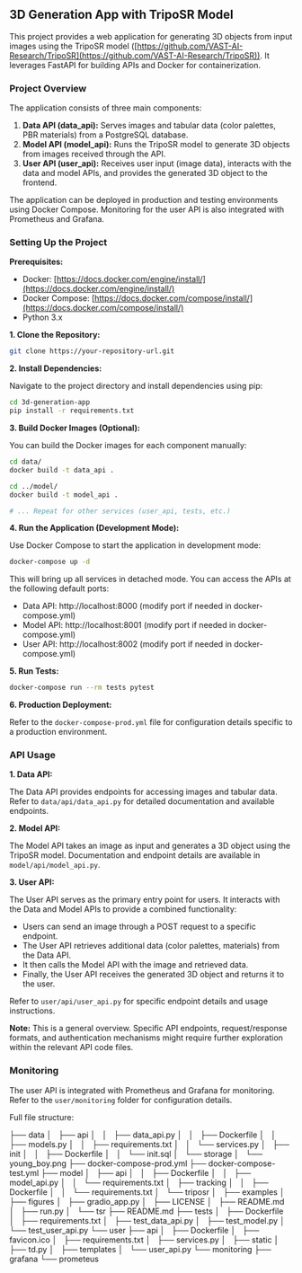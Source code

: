 ## 3D Generation App with TripoSR Model

This project provides a web application for generating 3D objects from input images using the TripoSR model ([https://github.com/VAST-AI-Research/TripoSR](https://github.com/VAST-AI-Research/TripoSR)). It leverages FastAPI for building APIs and Docker for containerization.

### Project Overview

The application consists of three main components:

1. **Data API (data_api):** Serves images and tabular data (color palettes, PBR materials) from a PostgreSQL database.
2. **Model API (model_api):** Runs the TripoSR model to generate 3D objects from images received through the API.
3. **User API (user_api):** Receives user input (image data), interacts with the data and model APIs, and provides the generated 3D object to the frontend.

The application can be deployed in production and testing environments using Docker Compose. Monitoring for the user API is also integrated with Prometheus and Grafana.

### Setting Up the Project

**Prerequisites:**

* Docker: [https://docs.docker.com/engine/install/](https://docs.docker.com/engine/install/)
* Docker Compose: [https://docs.docker.com/compose/install/](https://docs.docker.com/compose/install/)
* Python 3.x

**1. Clone the Repository:**

```bash
git clone https://your-repository-url.git
```

**2. Install Dependencies:**

Navigate to the project directory and install dependencies using pip:

```bash
cd 3d-generation-app
pip install -r requirements.txt
```

**3. Build Docker Images (Optional):**

You can build the Docker images for each component manually:

```bash
cd data/
docker build -t data_api .

cd ../model/
docker build -t model_api .

# ... Repeat for other services (user_api, tests, etc.)
```

**4. Run the Application (Development Mode):**

Use Docker Compose to start the application in development mode:

```bash
docker-compose up -d
```

This will bring up all services in detached mode. You can access the APIs at the following default ports:

* Data API: http://localhost:8000 (modify port if needed in docker-compose.yml)
* Model API: http://localhost:8001 (modify port if needed in docker-compose.yml)
* User API: http://localhost:8002 (modify port if needed in docker-compose.yml)

**5. Run Tests:**

```bash
docker-compose run --rm tests pytest
```

**6. Production Deployment:**

Refer to the `docker-compose-prod.yml` file for configuration details specific to a production environment.

### API Usage

**1. Data API:**

The Data API provides endpoints for accessing images and tabular data. Refer to `data/api/data_api.py` for detailed documentation and available endpoints.

**2. Model API:**

The Model API takes an image as input and generates a 3D object using the TripoSR model. Documentation and endpoint details are available in `model/api/model_api.py`.

**3. User API:**

The User API serves as the primary entry point for users. It interacts with the Data and Model APIs to provide a combined functionality:

* Users can send an image through a POST request to a specific endpoint.
* The User API retrieves additional data (color palettes, materials) from the Data API.
* It then calls the Model API with the image and retrieved data.
* Finally, the User API receives the generated 3D object and returns it to the user.

Refer to `user/api/user_api.py` for specific endpoint details and usage instructions.

**Note:** This is a general overview. Specific API endpoints, request/response formats, and authentication mechanisms might require further exploration within the relevant API code files.

### Monitoring

The user API is integrated with Prometheus and Grafana for monitoring. Refer to the `user/monitoring` folder for configuration details.


Full file structure:

├── data
│   ├── api
│   │   ├── data_api.py
│   │   ├── Dockerfile
│   │   ├── models.py
│   │   ├── requirements.txt
│   │   └── services.py
│   ├── init
│   │   ├── Dockerfile
│   │   └── init.sql
│   └── storage
│       └── young_boy.png
├── docker-compose-prod.yml
├── docker-compose-test.yml
├── model
│   ├── api
│   │   ├── Dockerfile
│   │   ├── model_api.py
│   │   └── requirements.txt
│   ├── tracking
│   │   ├── Dockerfile
│   │   └── requirements.txt
│   └── triposr
│       ├── examples
│       ├── figures
│       ├── gradio_app.py
│       ├── LICENSE
│       ├── README.md
│       ├── run.py
│       └── tsr
├── README.md
├── tests
│   ├── Dockerfile
│   ├── requirements.txt
│   ├── test_data_api.py
│   ├── test_model.py
│   └── test_user_api.py
└── user
    ├── api
    │   ├── Dockerfile
    │   ├── favicon.ico
    │   ├── requirements.txt
    │   ├── services.py
    │   ├── static
    │   ├── td.py
    │   ├── templates
    │   └── user_api.py
    └── monitoring
        ├── grafana
        └── prometeus
